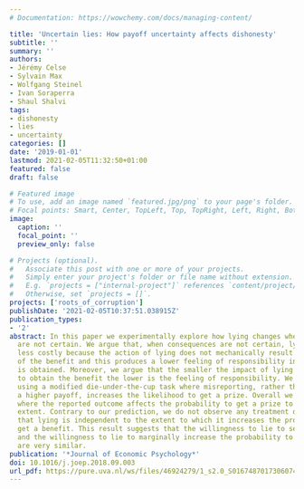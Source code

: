 ```yaml
---
# Documentation: https://wowchemy.com/docs/managing-content/

title: 'Uncertain lies: How payoff uncertainty affects dishonesty'
subtitle: ''
summary: ''
authors:
- Jérémy Celse
- Sylvain Max
- Wolfgang Steinel
- Ivan Soraperra
- Shaul Shalvi
tags:
- dishonesty
- lies
- uncertainty
categories: []
date: '2019-01-01'
lastmod: 2021-02-05T11:32:50+01:00
featured: false
draft: false

# Featured image
# To use, add an image named `featured.jpg/png` to your page's folder.
# Focal points: Smart, Center, TopLeft, Top, TopRight, Left, Right, BottomLeft, Bottom, BottomRight.
image:
  caption: ''
  focal_point: ''
  preview_only: false

# Projects (optional).
#   Associate this post with one or more of your projects.
#   Simply enter your project's folder or file name without extension.
#   E.g. `projects = ["internal-project"]` references `content/project/deep-learning/index.md`.
#   Otherwise, set `projects = []`.
projects: ['roots_of_corruption']
publishDate: '2021-02-05T10:37:51.038915Z'
publication_types:
- '2'
abstract: In this paper we experimentally explore how lying changes when its consequences
  are not certain. We argue that, when consequences are not certain, lying is morally
  less costly because the action of lying does not mechanically result in the obtainment
  of the benefit and this produces a lower feeling of responsibility in case the benefit
  is obtained. Moreover, we argue that the smaller the impact of lying on the probability
  to obtain the benefit the lower is the feeling of responsibility. We test our predictions
  using a modified die-under-the-cup task where misreporting, rather than delivering
  a higher payoff, increases the likelihood to get a prize. Overall we have four treatments
  where the reported outcome affects the probability to get a prize to a different
  extent. Contrary to our prediction, we do not observe any treatment difference suggesting
  that lying is independent to the extent to which it increases the probability to
  get a benefit. This result suggests that the willingness to lie to secure a benefit
  and the willingness to lie to marginally increase the probability to obtain a benefit
  are very similar.
publication: '*Journal of Economic Psychology*'
doi: 10.1016/j.joep.2018.09.003
url_pdf: https://pure.uva.nl/ws/files/46924279/1_s2.0_S0167487017306074_main.pdf
---
```

